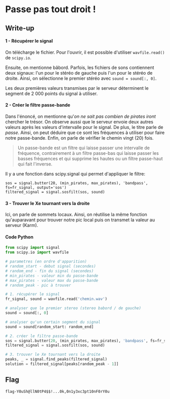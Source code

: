 # Passe pas tout droit !

## Write-up

#### 1 - Récupérer le signal
On télécharge le fichier. Pour l'ouvrir, il est possible d'utiliser `wavfile.read()` de `scipy.io`.

Ensuite, on mentionne bâbord. Parfois, les fichiers de sons contiennent deux signaux: l'un pour le stéréo de gauche puis
l'un pour le stéréo de droite. Ainsi, on sélectionne le premier stéréo avec `sound = sound[:, 0]`.

Les deux premières valeurs transmises par le serveur déterminent le segment de 2 000 points du signal à utiliser.

#### 2 - Créer le filtre passe-bande
Dans l'énoncé, on mentionne qu'*on ne sait pas combien de pirates iront* chercher le trésor. On observe aussi que le serveur
envoie deux autres valeurs après les valeurs d'intervalle pour le signal. De plus, le titre parle de *passe*. Ainsi, on peut déduire que ce sont les fréquences à 
utiliser pour faire notre passe-bande. Enfin, on parle de vérifier le chemin vingt (20) fois.

> Un passe-bande est un filtre qui laisse passer une intervalle de fréquence, 
contrairement à un filtre passe-bas qui laisse passer les basses fréquences et qui supprime les hautes ou un filtre 
passe-haut qui fait l'inverse.

Il y a une fonction dans scipy.signal qui permet d'appliquer le filtre:
```
sos = signal.butter(20, (min_pirates, max_pirates), 'bandpass', fs=fr_signal, output='sos')
filtered_signal = signal.sosfilt(sos, sound)
```

#### 3 - Trouver le Xe tournant vers la droite
Ici, on parle de sommets locaux. Ainsi, on réutilise la même fonction qu'auparavant pour trouver notre pic local puis 
on transmet la valeur au serveur (Karm).

#### Code Python
```python
from scipy import signal
from scipy.io import wavfile

# parametres (en ordre d'apparition)
# random_start - debut signal (secondes)
# random_end - fin du signal (secondes)
# min_pirates - valeur min du passe-bande
# max_pirates - valeur max du passe-bande
# random_peak - pic à trouver

# 1. récupérer le signal
fr_signal, sound = wavfile.read('chemin.wav')

# analyser que le premier stereo (stereo babord / de gauche)
sound = sound[:, 0]

# analyser qu'un certain segment du signal
sound = sound[random_start: random_end]

# 2. créer le filtre passe-bande
sos = signal.butter(20, (min_pirates, max_pirates), 'bandpass', fs=fr_signal, output='sos')
filtered_signal = signal.sosfilt(sos, sound)

# 3. trouver le Xe tournant vers la droite
peaks, _ = signal.find_peaks(filtered_signal)
solution = filtered_signal[peaks[random_peak - 1]]
```

## Flag

`flag-Y0uSh@llN0tP4$$!...0k,0n1y3xc3pt10nF0rY0u`
